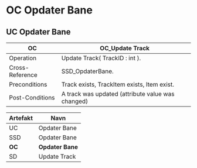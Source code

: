 # OC Opdater Bane
## UC Opdater Bane
|OC|OC_Update Track
|----|----|
|Operation|Update Track( TrackID : int ).
Cross-Reference| SSD_OpdaterBane.
Preconditions| Track exists, TrackItem exists, Item exist.
Post-Conditions| A track was updated (attribute value was changed)

|Artefakt| Navn |
| - |-  |
|UC| Opdater Bane|
|SSD| Opdater Bane |
|**OC**| **Opdater Bane**|
|SD| Update Track|